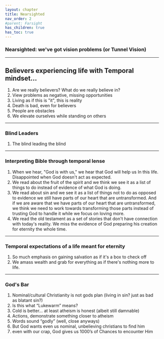 ```yaml
---
layout: chapter
title: Nearsighted 
nav_order: 2
#parent: Farsight
has_children: true
has_toc: true
---
```


### Nearsighted: we've got vision problems (or Tunnel Vision)

---
## Believers experiencing life with Temporal mindset… 

1. Are we really believers? What do we really believe in?
1. View problems as negative, missing opportunities 
1. Living as if this is "it", this is reality
1. Death is bad, even for believers
1. People are obstacles
1. We elevate ourselves while standing on others
    
---
### Blind Leaders

1. The blind leading the blind
   
---
### Interpreting Bible through temporal lense

1. When we hear, "God is with us," we hear that God will help us In this life. Disappointed when God doesn't act as expected.
1. We read about the fruit of the spirit and we think we see it as a list of things to do instead of evidence of what God is doing.
1. We read about sin and we see it as a list of things not to do as opposed to evidence we still have parts of our heart that are untransformed. And if we are aware that we have parts of our heart that are untransformed, we think we need to work towards transforming those parts instead of trusting God to handle it while we focus on loving more.
1. We read the old testament as a set of stories that don't have connection with today's reality. We miss the evidence of God preparing his creation for eternity the whole time.

---
### Temporal expectations of a life meant for eternity

1. So much emphasis on gaining salvation as if it's a box to check off
1. We amass wealth and grab for everything as if there's nothing more to life.

---
### God's Bar

1. Nominal/cultural Christianity is not gods plan (living in sin? just as bad as blatant sin?)
  1. Is this what “Lukewarm” means?
  1. Cold is better… at least atheism is honest (albeit still damnable)
  1. Actions, demonstrate something closer to atheism
  1. Words sound “godly” (well, close anyways)
1. But God wants even us nominal, unbelieving christians to find him
  1. even with our crap, God gives us 1000’s of Chances to encounter Him
